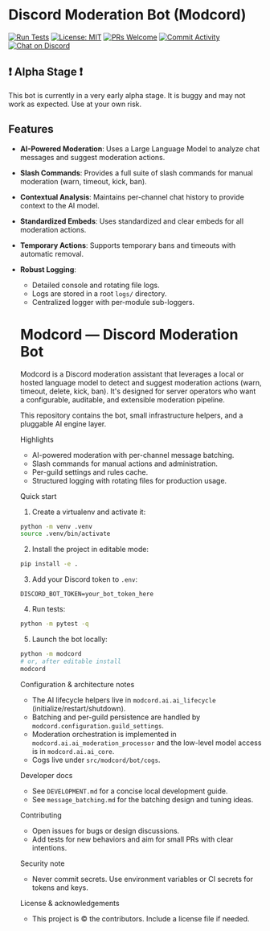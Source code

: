 # Discord Moderation Bot (Modcord)

[![Run Tests](https://github.com/HoneyBerries/Modcord/actions/workflows/tests.yaml/badge.svg)](https://github.com/HoneyBerries/Modcord/actions/workflows/tests.yaml)
[![License: MIT](https://img.shields.io/badge/license-MIT-blue.svg)](LICENSE)
[![PRs Welcome](https://img.shields.io/badge/PRs-Welcome-brightgreen.svg)](CONTRIBUTING.md)
[![Commit Activity](https://img.shields.io/github/commit-activity/m/honeyberries/modcord)](https://github.com/honeyberries/modcord/commits)
[![Chat on Discord](https://img.shields.io/badge/chat-on%20Discord-5865F2.svg)](https://discord.gg/c354AX236r)

## ❗ Alpha Stage ❗

This bot is currently in a very early alpha stage. It is buggy and may not work as expected. Use at your own risk.

## Features

-   **AI-Powered Moderation**: Uses a Large Language Model to analyze chat messages and suggest moderation actions.
-   **Slash Commands**: Provides a full suite of slash commands for manual moderation (warn, timeout, kick, ban).
-   **Contextual Analysis**: Maintains per-channel chat history to provide context to the AI model.
-   **Standardized Embeds**: Uses standardized and clear embeds for all moderation actions.
-   **Temporary Actions**: Supports temporary bans and timeouts with automatic removal.
-   **Robust Logging**:
    -   Detailed console and rotating file logs.
    -   Logs are stored in a root `logs/` directory.
    -   Centralized logger with per-module sub-loggers.
    # Modcord — Discord Moderation Bot

    Modcord is a Discord moderation assistant that leverages a local or hosted
    language model to detect and suggest moderation actions (warn, timeout,
    delete, kick, ban). It's designed for server operators who want a
    configurable, auditable, and extensible moderation pipeline.

    This repository contains the bot, small infrastructure helpers, and a
    pluggable AI engine layer.

    Highlights
    - AI-powered moderation with per-channel message batching.
    - Slash commands for manual actions and administration.
    - Per-guild settings and rules cache.
    - Structured logging with rotating files for production usage.

    Quick start
    1. Create a virtualenv and activate it:

    ```bash
    python -m venv .venv
    source .venv/bin/activate
    ```

    2. Install the project in editable mode:

    ```bash
    pip install -e .
    ```

    3. Add your Discord token to `.env`:

    ```text
    DISCORD_BOT_TOKEN=your_bot_token_here
    ```

    4. Run tests:

    ```bash
    python -m pytest -q
    ```

    5. Launch the bot locally:

    ```bash
    python -m modcord
    # or, after editable install
    modcord
    ```

    Configuration & architecture notes
    - The AI lifecycle helpers live in `modcord.ai.ai_lifecycle` (initialize/restart/shutdown).
    - Batching and per-guild persistence are handled by `modcord.configuration.guild_settings`.
    - Moderation orchestration is implemented in `modcord.ai.ai_moderation_processor` and the low-level model access is in `modcord.ai.ai_core`.
    - Cogs live under `src/modcord/bot/cogs`.

    Developer docs
    - See `DEVELOPMENT.md` for a concise local development guide.
    - See `message_batching.md` for the batching design and tuning ideas.

    Contributing
    - Open issues for bugs or design discussions.
    - Add tests for new behaviors and aim for small PRs with clear intentions.

    Security note
    - Never commit secrets. Use environment variables or CI secrets for tokens and keys.

    License & acknowledgements
    - This project is © the contributors. Include a license file if needed.
